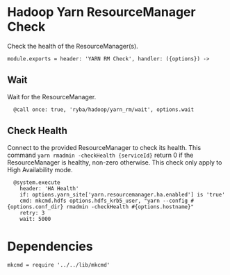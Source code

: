 
# Hadoop Yarn ResourceManager Check

Check the health of the ResourceManager(s).

    module.exports = header: 'YARN RM Check', handler: ({options}) ->

## Wait

Wait for the ResourceManager.

      @call once: true, 'ryba/hadoop/yarn_rm/wait', options.wait

## Check Health

Connect to the provided ResourceManager to check its health. This command
`yarn rmadmin -checkHealth {serviceId}` return 0 if the ResourceManager is
healthy, non-zero otherwise. This check only apply to High Availability
mode.

      @system.execute
        header: 'HA Health'
        if: options.yarn_site['yarn.resourcemanager.ha.enabled'] is 'true'
        cmd: mkcmd.hdfs options.hdfs_krb5_user, "yarn --config #{options.conf_dir} rmadmin -checkHealth #{options.hostname}"
        retry: 3
        wait: 5000

# Dependencies

    mkcmd = require '../../lib/mkcmd'
